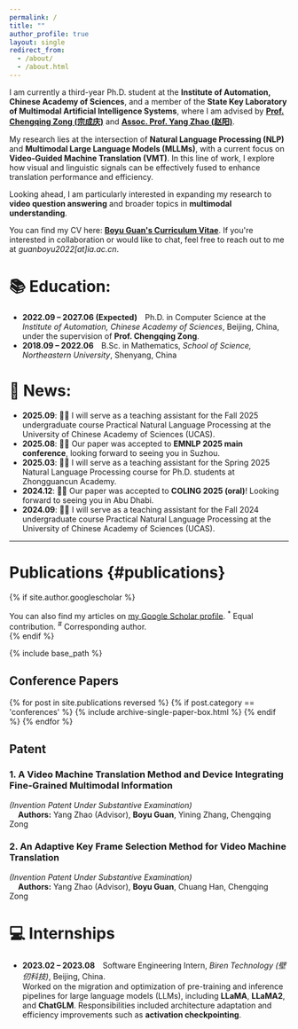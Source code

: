 ```yaml
---
permalink: /
title: ""
author_profile: true
layout: single
redirect_from: 
  - /about/
  - /about.html
---
```




<!-- ## **Boyu Guan (管博宇)** -->

I am currently a third-year Ph.D. student at the **Institute of Automation, Chinese Academy of Sciences**, and a member of the **State Key Laboratory of Multimodal Artificial Intelligence Systems**, where I am advised by [**Prof. Chengqing Zong (宗成庆)**](https://nlpr.ia.ac.cn/cip/cqzong.htm) and [**Assoc. Prof. Yang Zhao (赵阳)**](https://yzhaoiacas.netlify.app/).


My research lies at the intersection of **Natural Language Processing (NLP)** and **Multimodal Large Language Models (MLLMs)**, with a current focus on **Video-Guided Machine Translation (VMT)**. In this line of work, I explore how visual and linguistic signals can be effectively fused to enhance translation performance and efficiency.

Looking ahead, I am particularly interested in expanding my research to **video question answering** and broader topics in **multimodal understanding**.

You can find my CV here: [**Boyu Guan's Curriculum Vitae**](../../files/CV_BoyuGuan.pdf).
If you're interested in collaboration or would like to chat, feel free to reach out to me at *guanboyu2022[at]ia.ac.cn*.

<!-- # 🔥<span style="color:red; font-weight:bold;">Seeking internship opportunities in NLP and Multimodal LLMs.</span>🔥 -->

# 📚 Education:
- **2022.09 – 2027.06 (Expected)** Ph.D. in Computer Science at the *Institute of Automation, Chinese Academy of Sciences*, Beijing, China, under the supervision of **Prof. Chengqing Zong**.
- **2018.09 – 2022.06** B.Sc. in Mathematics, *School of Science, Northeastern University*, Shenyang, China

# 📰 News:
- **2025.09**: 👨‍🏫 I will serve as a teaching assistant for the Fall 2025 undergraduate course Practical Natural Language Processing at the University of Chinese Academy of Sciences (UCAS).
- **2025.08**: 🎉🎉 Our paper was accepted to **EMNLP 2025 main conference**, looking forward to seeing you in Suzhou.
- **2025.03**: 👨‍🏫 I will serve as a teaching assistant for the Spring 2025 Natural Language Processing course for Ph.D. students at Zhongguancun Academy.
- **2024.12**: 🎉🎉 Our paper was accepted to **COLING 2025 (oral)**! Looking forward to seeing you in Abu Dhabi.
- **2024.09**: 👨‍🏫 I will serve as a teaching assistant for the Fall 2024 undergraduate course Practical Natural Language Processing at the University of Chinese Academy of Sciences (UCAS).



---

# Publications {#publications}

{% if site.author.googlescholar %}
  <div class="wordwrap">You can also find my articles on <a href="{{site.author.googlescholar}}">my Google Scholar profile</a>. <sup>*</sup> Equal contribution. <sup>#</sup> Corresponding author. </div>
{% endif %}



{% include base_path %}

## Conference Papers

{% for post in site.publications reversed %}
  {% if post.category == 'conferences' %}
    {% include archive-single-paper-box.html %}
  {% endif %}
{% endfor %}

<!-- ## Journal Articles

{% for post in site.publications reversed %}
  {% if post.category == 'manuscripts' %}
    {% include archive-single-paper-box.html %}
  {% endif %}
{% endfor %} -->


## Patent

### 1. A Video Machine Translation Method and Device Integrating Fine-Grained Multimodal Information
*(Invention Patent Under Substantive Examination)*  
&nbsp;&nbsp;&nbsp;&nbsp;**Authors:** Yang Zhao (Advisor), **Boyu Guan**, Yining Zhang, Chengqing Zong


### 2. An Adaptive Key Frame Selection Method for Video Machine Translation

*(Invention Patent Under Substantive Examination)*  
&nbsp;&nbsp;&nbsp;&nbsp;**Authors:** Yang Zhao (Advisor), **Boyu Guan**, Chuang Han, Chengqing Zong



# 💻 Internships
- **2023.02 – 2023.08** Software Engineering Intern, *Biren Technology (壁仞科技)*, Beijing, China.  
 Worked on the migration and optimization of pre-training and inference pipelines for large language models (LLMs), including **LLaMA**, **LLaMA2**, and **ChatGLM**. Responsibilities included architecture adaptation and efficiency improvements such as **activation checkpointing**.

